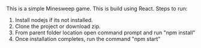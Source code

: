 This is a simple Minesweep game. This is build using React.
Steps to run:
1. Install nodejs if its not installed.
2. Clone the project or download zip.
3. From parent folder location open command prompt and run "npm install"
4. Once installation completes, run the command "npm start"
